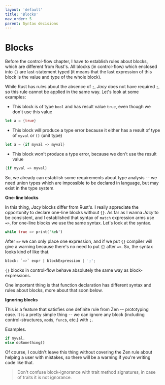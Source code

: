 ```yaml
---
layout: 'default'
title: 'Blocks'
nav_order: 5
parent: Syntax decisions
---
```


# Blocks

Before the control-flow chapter, I have to establish rules about blocks, which are different from Rust's. All blocks (in
control-flow) which enclosed into `{}` are last-statement typed (it means that the last expression of this block is the
value and type of the whole block).

While Rust has rules about the absence of `;`, _Jacy_ does not have required `;`, so this rule cannot be applied in the
same way. Let's look at some examples:

* This block is of type `bool` and has result value `true`, even though we don't use this value

```rust
let a = {true}
```

* This block will produce a type error because it either has a result of type of `myval` or `()` (unit type)

```rust
let a = {if myval => myval}
```

* This block won't produce a type error, because we don't use the result value

```rust
{if myval => myval}
```

So, we already can establish some requirements about type analysis -- we need union types which are impossible to be
declared in language, but may exist in the type system.

**One-line blocks**

In this thing, _Jacy_ blocks differ from Rust's. I really appreciate the opportunity to declare one-line blocks without
`{}`. As far as I wanna _Jacy_ to be consistent, and I established that syntax of `match` expression arms use `=>`, for
one-line blocks we use the same syntax. Let's look at the syntax.

```rust
while true => print('kek')
```

After `=>` we can only place one expression, and if we put `{}` compiler will give a warning because there's no need to
put `{}` after `=>`. So, the syntax looks kind of like that.

```rust
block: `=>` expr | blockExpression | ';';
```

`{}` blocks in control-flow behave absolutely the same way as block-expressions.

One important thing is that function declaration has different syntax and rules about blocks, more about that soon
below.

**Ignoring blocks**

This is a feature that satisfies one definite rule from Zen -- prototyping ease. It is a pretty simple thing -- we can
ignore any block (including control-structures, `mod`s, `func`s, etc.) with `;`.

Examples.

```rust
if myval;
else doSomething()
```

Of course, I couldn't leave this thing without covering the Zen rule about helping a user with mistakes, so there will
be a warning if you're writing code like that.

> Don't confuse block-ignorance with trait method signatures, in case of traits it is not ignorance.
